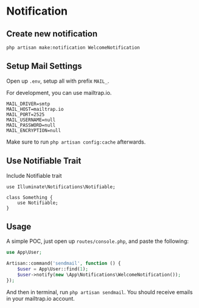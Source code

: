 # Notification

## Create new notification

```
php artisan make:notification WelcomeNotification
```

## Setup Mail Settings

Open up `.env`, setup all with prefix `MAIL_`.

For development, you can use mailtrap.io.

```
MAIL_DRIVER=smtp
MAIL_HOST=mailtrap.io
MAIL_PORT=2525
MAIL_USERNAME=null
MAIL_PASSWORD=null
MAIL_ENCRYPTION=null
```

Make sure to run `php artisan config:cache` afterwards.

## Use Notifiable Trait

Include Notifiable trait

```
use Illuminate\Notifications\Notifiable;

class Something {
	use Notifiable;
}
```

## Usage

A simple POC, just open up `routes/console.php`, and paste the following:

```php
use App\User;

Artisan::command('sendmail', function () {
    $user = App\User::find(1);
    $user->notify(new \App\Notifications\WelcomeNotification());
});
```

And then in terminal, run `php artisan sendmail`. You should receive emails in your mailtrap.io account.